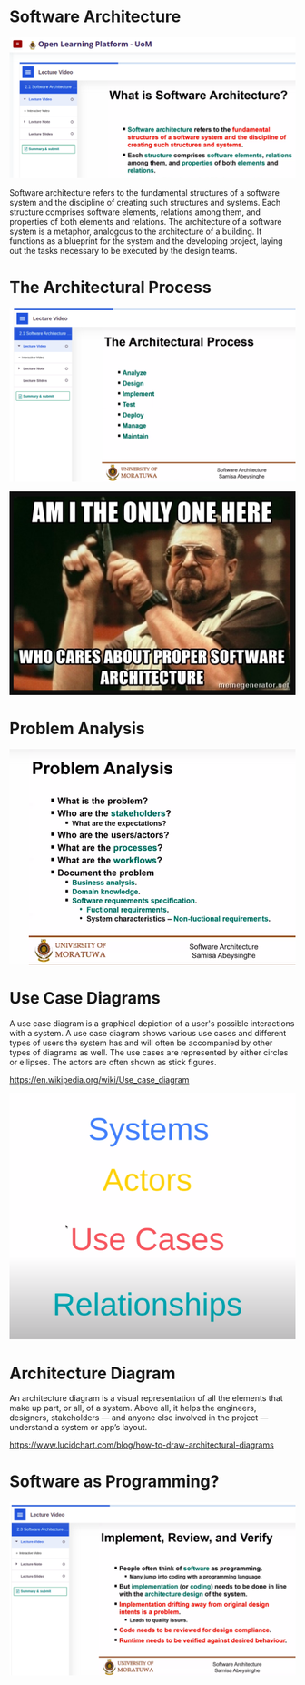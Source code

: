 # Software Architecture

![Architecture](archi.png)

Software architecture refers to the fundamental structures of a software system and the discipline of creating such structures and systems. Each structure comprises software elements, relations among them, and properties of both elements and relations. The architecture of a software system is a metaphor, analogous to the architecture of a building. It functions as a blueprint for the system and the developing project, laying out the tasks necessary to be executed by the design teams.

# The Architectural Process

![Process](process.png)

![Am I](ami.png)

# Problem Analysis

![Analysis](analysis.png)

# Use Case Diagrams

A use case diagram is a graphical depiction of a user's possible interactions with a system. A use case diagram shows various use cases and different types of users the system has and will often be accompanied by other types of diagrams as well. The use cases are represented by either circles or ellipses. The actors are often shown as stick figures.

https://en.wikipedia.org/wiki/Use_case_diagram

![Use Case](use-case.png)

# Architecture Diagram

An architecture diagram is a visual representation of all the elements that make up part, or all, of a system. Above all, it helps the engineers, designers, stakeholders — and anyone else involved in the project — understand a system or app’s layout.

https://www.lucidchart.com/blog/how-to-draw-architectural-diagrams

# Software as Programming?

![Programming?](programming.png)